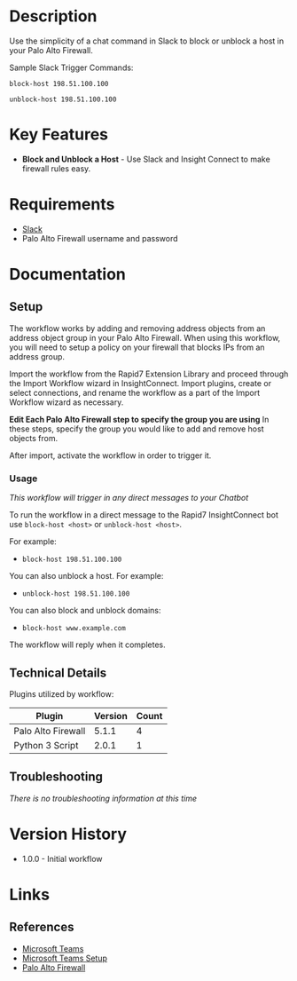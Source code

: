 # Description

Use the simplicity of a chat command in Slack to block or unblock a host in your Palo Alto Firewall.

Sample Slack Trigger Commands:

`block-host 198.51.100.100`

`unblock-host 198.51.100.100`

# Key Features

* **Block and Unblock a Host** - Use Slack and Insight Connect to make firewall rules easy. 

# Requirements

* [Slack](https://insightconnect.help.rapid7.com/docs/chatops-step)
* Palo Alto Firewall username and password

# Documentation

## Setup

The workflow works by adding and removing address objects from an address object group in your Palo Alto Firewall. When using this workflow, you will need to setup a policy on your firewall that blocks IPs from an address group. 

Import the workflow from the Rapid7 Extension Library and proceed through the Import Workflow wizard in InsightConnect. Import plugins, create or select connections, and rename the workflow as a part of the Import Workflow wizard as necessary.

**Edit Each Palo Alto Firewall step to specify the group you are using** In these steps, specify the group you would like to add and remove host objects from. 

After import, activate the workflow in order to trigger it.

### Usage

*This workflow will trigger in any direct messages to your Chatbot*

To run the workflow in a direct message to the Rapid7 InsightConnect bot use `block-host <host>` or `unblock-host <host>`.

For example:
* `block-host 198.51.100.100`

You can also unblock a host. For example: 
* `unblock-host 198.51.100.100`

You can also block and unblock domains:
* `block-host www.example.com`

The workflow will reply when it completes.

## Technical Details

Plugins utilized by workflow:

|Plugin|Version|Count|
|----|----|--------|
|Palo Alto Firewall|5.1.1|4|
|Python 3 Script|2.0.1|1|


## Troubleshooting

_There is no troubleshooting information at this time_

# Version History

* 1.0.0 - Initial workflow

# Links

## References

* [Microsoft Teams](https://teams.microsoft.com)
* [Microsoft Teams Setup](https://insightconnect.help.rapid7.com/docs/microsoft-teams)
* [Palo Alto Firewall](https://www.paloaltonetworks.com/)
